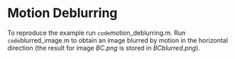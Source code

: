 # Motion Deblurring

To reproduce the example run `code`motion_deblurring.m.
Run `code`blurred_image.m to obtain an image blurred by motion in the horizontal direction (the result for image *BC.png* is stored in *BCblurred.png*).
